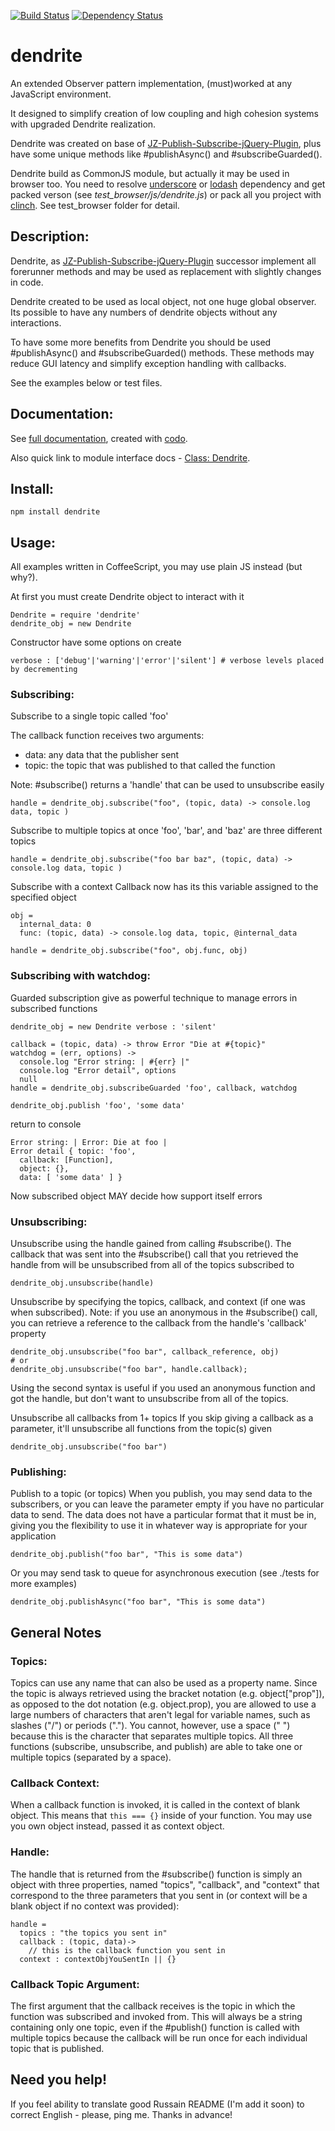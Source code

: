 [![Build Status](https://secure.travis-ci.org/Meettya/dendrite.png)](http://travis-ci.org/Meettya/dendrite)  [![Dependency Status](https://gemnasium.com/Meettya/dendrite.png)](https://gemnasium.com/Meettya/dendrite)

# dendrite

An extended Observer pattern implementation, (must)worked at any JavaScript environment.

It designed to simplify creation of low coupling and high cohesion systems with upgraded Dendrite realization.

Dendrite was created on base of [JZ-Publish-Subscribe-jQuery-Plugin](https://github.com/joezimjs/JZ-Publish-Subscribe-jQuery-Plugin), plus have some unique methods like #publishAsync() and #subscribeGuarded().

Dendrite build as CommonJS module, but actually it may be used in browser too. You need to resolve [underscore](http://underscorejs.org/) or [lodash](http://lodash.com/) dependency and get packed verson (see _test\_browser/js/dendrite.js_) or pack all you project with [clinch](https://github.com/Meettya/clinch). See test_browser folder for detail.


## Description:

Dendrite, as [JZ-Publish-Subscribe-jQuery-Plugin](https://github.com/joezimjs/JZ-Publish-Subscribe-jQuery-Plugin) successor implement all forerunner methods and may be used as replacement with slightly changes in code.

Dendrite created to be used as local object, not one huge global observer. Its possible to have any numbers of dendrite objects without any interactions.

To have some more benefits from Dendrite you should be used #publishAsync() and #subscribeGuarded() methods. These methods may reduce GUI latency and simplify exception handling with callbacks.

See the examples below or test files.

## Documentation:

See [full documentation](http://meettya.github.com/dendrite/doc/), created with [codo](https://github.com/netzpirat/codo).

Also quick link to module interface docs - [Class: Dendrite](http://meettya.github.com/dendrite/doc/classes/Dendrite.html).

## Install:

    npm install dendrite

## Usage:

All examples written in CoffeeScript, you may use plain JS instead (but why?).


At first you must create Dendrite object to interact with it
    
    Dendrite = require 'dendrite'
    dendrite_obj = new Dendrite

Constructor have some options on create

    verbose : ['debug'|'warning'|'error'|'silent'] # verbose levels placed by decrementing

### Subscribing:

Subscribe to a single topic called 'foo'

The callback function receives two arguments:

- data: any data that the publisher sent
- topic: the topic that was published to that called the function
  
Note: #subscribe() returns a 'handle' that can be used to unsubscribe easily
    
    handle = dendrite_obj.subscribe("foo", (topic, data) -> console.log data, topic )

Subscribe to multiple topics at once
'foo', 'bar', and 'baz' are three different topics
    
    handle = dendrite_obj.subscribe("foo bar baz", (topic, data) -> console.log data, topic )

Subscribe with a context
Callback now has its this variable assigned to the specified object
    
    obj = 
      internal_data: 0
      func: (topic, data) -> console.log data, topic, @internal_data

    handle = dendrite_obj.subscribe("foo", obj.func, obj)

### Subscribing with watchdog:

Guarded subscription give as powerful technique to manage errors in subscribed functions
    
    dendrite_obj = new Dendrite verbose : 'silent'

    callback = (topic, data) -> throw Error "Die at #{topic}"
    watchdog = (err, options) -> 
      console.log "Error string: | #{err} |"
      console.log "Error detail", options
      null
    handle = dendrite_obj.subscribeGuarded 'foo', callback, watchdog

    dendrite_obj.publish 'foo', 'some data'

return to console

    Error string: | Error: Die at foo |
    Error detail { topic: 'foo',
      callback: [Function],
      object: {},
      data: [ 'some data' ] }

Now subscribed object MAY decide how support itself errors

### Unsubscribing:

Unsubscribe using the handle gained from calling #subscribe().
The callback that was sent into the #subscribe() call that you retrieved the
handle from will be unsubscribed from all of the topics subscribed to
    
    dendrite_obj.unsubscribe(handle)

Unsubscribe by specifying the topics, callback, and context (if one was
when subscribed).
Note: if you use an anonymous in the #subscribe() call, you can retrieve a
reference to the callback from the handle's 'callback' property

    dendrite_obj.unsubscribe("foo bar", callback_reference, obj)
    # or
    dendrite_obj.unsubscribe("foo bar", handle.callback);

Using the second syntax is useful if you used an anonymous function and got
the handle, but don't want to unsubscribe from all of the topics.

Unsubscribe all callbacks from 1+ topics
If you skip giving a callback as a parameter, it'll unsubscribe all functions
from the topic(s) given
    
    dendrite_obj.unsubscribe("foo bar")


### Publishing:

Publish to a topic (or topics)
When you publish, you may send data to the subscribers, or you can leave the
parameter empty if you have no particular data to send. The data does not have
a particular format that it must be in, giving you the flexibility to use it
in whatever way is appropriate for your application
    
    dendrite_obj.publish("foo bar", "This is some data")

Or you may send task to queue for asynchronous execution (see ./tests for more examples)

    dendrite_obj.publishAsync("foo bar", "This is some data") 

## General Notes

### Topics:

Topics can use any name that can also be used as a property name. Since the
topic is always retrieved using the bracket notation (e.g. object["prop"]), as
opposed to the dot notation (e.g. object.prop), you are allowed to use a large
numbers of characters that aren't legal for variable names, such as slashes ("/")
or periods ("."). You cannot, however, use a space (" ") because this is the 
character that separates multiple topics.
All three functions (subscribe, unsubscribe, and publish) are able to take one
or multiple topics (separated by a space).

### Callback Context:
When a callback function is invoked, it is called in the context of blank object.
This means that `` this === {} `` inside of your function.
You may use you own object instead, passed it as context object.

### Handle:
The handle that is returned from the #subscribe() function is simply an object
with three properties, named "topics", "callback", and "context" that correspond
to the three parameters that you sent in (or context will be a blank object if
no context was provided):

    handle =
      topics : "the topics you sent in"
      callback : (topic, data)-> 
        // this is the callback function you sent in
      context : contextObjYouSentIn || {}

### Callback Topic Argument:
The first argument that the callback receives is the topic in which the
function was subscribed and invoked from. This will always be a string
containing only one topic, even if the #publish() function is called with
multiple topics because the callback will be run once for each individual
topic that is published.

## Need you help!
If you feel ability to translate good Russain README (I'm add it soon) to correct English - please, ping me. Thanks in advance!
